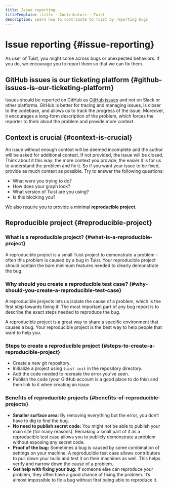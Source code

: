 ```yaml
---
title: Issue reporting
titleTemplate: :title · Contributors · Tuist
description: Learn how to contribute to Tuist by reporting bugs
---
```


# Issue reporting {#issue-reporting}

As user of Tuist, you might come across bugs or unexpected behaviors.
If you do, we encourage you to report them so that we can fix them.

## GitHub issues is our ticketing platform {#github-issues-is-our-ticketing-platform}

Issues should be reported on GitHub as [GitHub issues](https://github.com/tuist/tuist/issues) and not on Slack or other platforms. GitHub is better for tracing and managing issues, is closer to the codebase, and allows us to track the progress of the issue. Moreover, it encourages a long-form description of the problem, which forces the reporter to think about the problem and provide more context.

## Context is crucial {#context-is-crucial}

An issue without enough context will be deemed incomplete and the author will be asked for additional context. If not provided, the issue will be closed. Think about it this way: the more context you provide, the easier it is for us to understand the problem and fix it. So if you want your issue to be fixed, provide as much context as possible. Try to answer the following questions:

- What were you trying to do?
- How does your graph look?
- What version of Tuist are you using?
- Is this blocking you?

We also require you to provide a minimal **reproducible project**.

## Reproducible project {#reproducible-project}

### What is a reproducible project? {#what-is-a-reproducible-project}

A reproducible project is a small Tuist project to demonstrate a problem - often this problem is caused by a bug in Tuist. Your reproducible project should contain the bare minimum features needed to clearly demonstrate the bug.

### Why should you create a reproducible test case? {#why-should-you-create-a-reproducible-test-case}

A reproducible projects lets us isolate the cause of a problem, which is the first step towards fixing it! The most important part of any bug report is to describe the exact steps needed to reproduce the bug.

A reproducible project is a great way to share a specific environment that causes a bug. Your reproducible project is the best way to help people that want to help you.

### Steps to create a reproducible project {#steps-to-create-a-reproducible-project}

- Create a new git repository.
- Initialize a project using `tuist init` in the repository directory.
- Add the code needed to recreate the error you’ve seen.
- Publish the code (your GitHub account is a good place to do this) and then link to it when creating an issue.

### Benefits of reproducible projects {#benefits-of-reproducible-projects}

- **Smaller surface area:** By removing everything but the error, you don’t have to dig to find the bug.
- **No need to publish secret code:** You might not be able to publish your main site (for many reasons). Remaking a small part of it as a reproducible test case allows you to publicly demonstrate a problem without exposing any secret code.
- **Proof of the bug:** Sometimes a bug is caused by some combination of settings on your machine. A reproducible test case allows contributors to pull down your build and test it on their machines as well. This helps verify and narrow down the cause of a problem.
- **Get help with fixing your bug:** If someone else can reproduce your problem, they often have a good chance of fixing the problem. It’s almost impossible to fix a bug without first being able to reproduce it.
